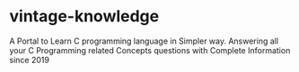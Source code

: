# vintage-knowledge
A Portal to Learn C programming language in Simpler way. Answering all your C Programming related Concepts questions with Complete Information since 2019
